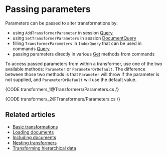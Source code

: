 # Passing parameters

Parameters can be passed to alter transformations by:

- using `AddTransformerParameter` in session [Query](../client-api/session/querying/how-to-use-transformers-in-queries)
- using `SetTransformerParameters` in session [DocumentQuery](../client-api/session/querying/lucene/how-to-use-lucene-in-queries)
- filling `TransformerParameters` in `IndexQuery` that can be used in commands [Query](../client-api/commands/transformers/how-to/transform-query-results)
- passing parameters directly in various [Get](../client-api/commands/documents/get) methods from commands

To access passed parameters from within a transformer, use one of the two available methods: `Parameter` or `ParameterOrDefault`. 
The difference between those two methods is that `Parameter` will throw if the parameter is not supplied, and `ParameterOrDefault` will use the default value.

{CODE transformers_1@Transformers/Parameters.cs /}

{CODE transformers_2@Transformers/Parameters.cs /}

## Related articles

- [Basic transformations](../transformers/basic-transformations)
- [Loading documents](../transformers/loading-documents)
- [Including documents](../transformers/including-documents)
- [Nesting transformers](../transformers/nesting-transformers)
- [Transforming hierarchical data](../transformers/transforming-hierarchical-data)
